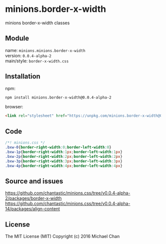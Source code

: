 # minions.border-x-width
minions border-x-width classes

## Module
name: `minions.minions.border-x-width`  
version: `0.0.4-alpha-2`  
main/style: `border-x-width.css`  

## Installation
npm:
```bash
npm install minions.border-x-width@0.0.4-alpha-2
```

browser:
```html
<link rel="stylesheet" href="https://unpkg.com/minions.border-x-width@0.0.4-alpha-2" />
```

## Code
```css
/*! minions.css */
.bxw-0{border-right-width:0;border-left-width:0}
.bxw-1p{border-right-width:1px;border-left-width:1px}
.bxw-2p{border-right-width:2px;border-left-width:2px}
.bxw-3p{border-right-width:3px;border-left-width:3px}
.bxw-4p{border-right-width:4px;border-left-width:4px}

```

## Source and issues

https://github.com/chantastic/minions.css/tree/v0.0.4-alpha-2/packages/border-x-width
https://github.com/chantastic/minions.css/tree/v0.0.4-alpha-14/packages/align-content

## License

The MIT License (MIT)
Copyright (c) 2016 Michael Chan